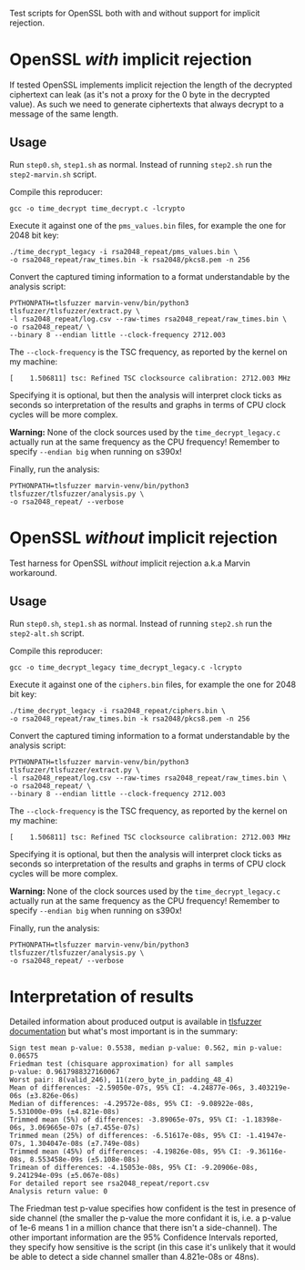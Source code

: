 Test scripts for OpenSSL both with and without support for implicit rejection.

OpenSSL *with* implicit rejection
=================================
If tested OpenSSL implements implicit rejection the length of the decrypted
ciphertext can leak (as it's not a proxy for the 0 byte in the decrypted
value). As such we need to generate ciphertexts that always decrypt to
a message of the same length.

Usage
-----
Run `step0.sh`, `step1.sh` as normal. Instead of running `step2.sh` run
the `step2-marvin.sh` script.

Compile this reproducer:
```
gcc -o time_decrypt time_decrypt.c -lcrypto
```

Execute it against one of the `pms_values.bin` files, for example the one
for 2048 bit key:
```
./time_decrypt_legacy -i rsa2048_repeat/pms_values.bin \
-o rsa2048_repeat/raw_times.bin -k rsa2048/pkcs8.pem -n 256
```

Convert the captured timing information to a format understandable by
the analysis script:
```
PYTHONPATH=tlsfuzzer marvin-venv/bin/python3 tlsfuzzer/tlsfuzzer/extract.py \
-l rsa2048_repeat/log.csv --raw-times rsa2048_repeat/raw_times.bin \
-o rsa2048_repeat/ \
--binary 8 --endian little --clock-frequency 2712.003
```
The `--clock-frequency` is the TSC frequency, as reported by the kernel on
my machine:
```
[    1.506811] tsc: Refined TSC clocksource calibration: 2712.003 MHz
```
Specifying it is optional, but then the analysis will interpret clock
ticks as seconds so interpretation of the results and graphs in terms of
CPU clock cycles will be more complex.

**Warning:** None of the clock sources used by the `time_decrypt_legacy.c`
actually run at the same frequency as the CPU frequency! Remember to specify
`--endian big` when running on s390x!

Finally, run the analysis:
```
PYTHONPATH=tlsfuzzer marvin-venv/bin/python3 tlsfuzzer/tlsfuzzer/analysis.py \
-o rsa2048_repeat/ --verbose
```


OpenSSL *without* implicit rejection
====================================
Test harness for OpenSSL *without* implicit rejection a.k.a Marvin workaround.

Usage
-----

Run `step0.sh`, `step1.sh` as normal. Instead of running `step2.sh` run
the `step2-alt.sh` script.

Compile this reproducer:
```
gcc -o time_decrypt_legacy time_decrypt_legacy.c -lcrypto
```

Execute it against one of the `ciphers.bin` files, for example the one
for 2048 bit key:
```
./time_decrypt_legacy -i rsa2048_repeat/ciphers.bin \
-o rsa2048_repeat/raw_times.bin -k rsa2048/pkcs8.pem -n 256
```

Convert the captured timing information to a format understandable by
the analysis script:
```
PYTHONPATH=tlsfuzzer marvin-venv/bin/python3 tlsfuzzer/tlsfuzzer/extract.py \
-l rsa2048_repeat/log.csv --raw-times rsa2048_repeat/raw_times.bin \
-o rsa2048_repeat/ \
--binary 8 --endian little --clock-frequency 2712.003
```
The `--clock-frequency` is the TSC frequency, as reported by the kernel on
my machine:
```
[    1.506811] tsc: Refined TSC clocksource calibration: 2712.003 MHz
```
Specifying it is optional, but then the analysis will interpret clock
ticks as seconds so interpretation of the results and graphs in terms of
CPU clock cycles will be more complex.

**Warning:** None of the clock sources used by the `time_decrypt_legacy.c`
actually run at the same frequency as the CPU frequency! Remember to specify
`--endian big` when running on s390x!

Finally, run the analysis:
```
PYTHONPATH=tlsfuzzer marvin-venv/bin/python3 tlsfuzzer/tlsfuzzer/analysis.py \
-o rsa2048_repeat/ --verbose
```

Interpretation of results
=========================

Detailed information about produced output is available in
[tlsfuzzer documentation](https://tlsfuzzer.readthedocs.io/en/latest/timing-analysis.html)
but what's most important is in the summary:
```
Sign test mean p-value: 0.5538, median p-value: 0.562, min p-value: 0.06575
Friedman test (chisquare approximation) for all samples
p-value: 0.9617988327160067
Worst pair: 8(valid_246), 11(zero_byte_in_padding_48_4)
Mean of differences: -2.59050e-07s, 95% CI: -4.24877e-06s, 3.403219e-06s (±3.826e-06s)
Median of differences: -4.29572e-08s, 95% CI: -9.08922e-08s, 5.531000e-09s (±4.821e-08s)
Trimmed mean (5%) of differences: -3.89065e-07s, 95% CI: -1.18398e-06s, 3.069665e-07s (±7.455e-07s)
Trimmed mean (25%) of differences: -6.51617e-08s, 95% CI: -1.41947e-07s, 1.304047e-08s (±7.749e-08s)
Trimmed mean (45%) of differences: -4.19826e-08s, 95% CI: -9.36116e-08s, 8.553458e-09s (±5.108e-08s)
Trimean of differences: -4.15053e-08s, 95% CI: -9.20906e-08s, 9.241294e-09s (±5.067e-08s)
For detailed report see rsa2048_repeat/report.csv
Analysis return value: 0
```

The Friedman test p-value specifies how confident is the test in presence of
side channel (the smaller the p-value the more confidant it is, i.e. a
p-value of 1e-6 means 1 in a million chance that there isn't a side-channel).
The other important information are the 95% Confidence Intervals reported,
they specify how sensitive is the script (in this case it's unlikely that
it would be able to detect a side channel smaller than 4.821e-08s or 48ns).
